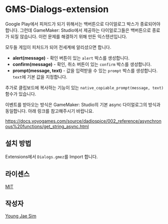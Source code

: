 # GMS-Dialogs-extension
Google Play에서 피처드가 되기 위해서는 백버튼으로 다이얼로그 박스가 종료되어야 합니다.
그런데 GameMaker: Studio에서 제공하는 다이얼로그들은 백버튼으로 종료가 되질 않습니다. 이런 문제를 해결하기 위해 만든 익스텐션입니다.

모두들 게임이 피처드가 되어 전세계에 알리셨으면 합니다.

* **alert(message)** - 확인 버튼이 있는 `alert` 박스를 생성합니다.
* **confirm(message)** - 확인, 취소 버튼이 있는 `confirm` 박스를 생성합니다.
* **prompt(message, text)** - 값을 입력받을 수 있는 `prompt` 박스를 생성합니다. `text`에 기본 값을 지정합니다.

추가로 클립보드에 복사하는 기능이 있는 `native_copiable_prompt(message, text)` 함수가 있습니다.

이벤트를 받아오는 방식은 GameMaker: Studio의 기본 async 다이얼로그의 방식과 동일합니다. 아래 링크를 참고해주시기 바랍니요.

https://docs.yoyogames.com/source/dadiospice/002_reference/asynchronous%20functions/get_string_async.html

## 설치 방법
Extensions에서 `Dialogs.gmez`를 Import 합니다.

## 라이센스
[MIT](LICENSE)

## 작성자
[Young Jae Sim](https://github.com/Hanul)